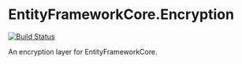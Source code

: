# EntityFrameworkCore.Encryption

[![Build Status](https://travis-ci.org/vbrosch/EntityFrameworkCore.Encryption.svg?branch=master)](https://travis-ci.org/vbrosch/EntityFrameworkCore.Encryption)

An encryption layer for EntityFrameworkCore.
